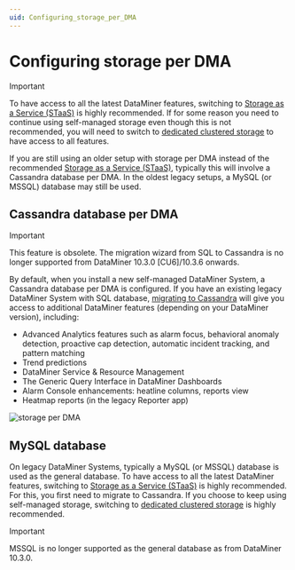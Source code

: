 ```yaml
---
uid: Configuring_storage_per_DMA
---
```


# Configuring storage per DMA

> [!IMPORTANT]
> To have access to all the latest DataMiner features, switching to [Storage as a Service (STaaS)](xref:STaaS) is highly recommended. If for some reason you need to continue using self-managed storage even though this is not recommended, you will need to switch to [dedicated clustered storage](xref:Configuring_dedicated_clustered_storage) to have access to all features.

If you are still using an older setup with storage per DMA instead of the recommended [Storage as a Service (STaaS)](xref:STaaS), typically this will involve a Cassandra database per DMA. In the oldest legacy setups, a MySQL (or MSSQL) database may still be used.

## Cassandra database per DMA

> [!IMPORTANT]
> This feature is obsolete. The migration wizard from SQL to Cassandra is no longer supported from DataMiner 10.3.0 [CU6]/10.3.6 onwards.<!-- RN 36095, 42305 -->

By default, when you install a new self-managed DataMiner System, a Cassandra database per DMA is configured. If you have an existing legacy DataMiner System with SQL database, [migrating to Cassandra](xref:Migrating_the_general_database_to_Cassandra) will give you access to additional DataMiner features (depending on your DataMiner version), including:

- Advanced Analytics features such as alarm focus, behavioral anomaly detection, proactive cap detection, automatic incident tracking, and pattern matching
- Trend predictions
- DataMiner Service & Resource Management
- The Generic Query Interface in DataMiner Dashboards
- Alarm Console enhancements: heatline columns, reports view
- Heatmap reports (in the legacy Reporter app)

![storage per DMA](~/user-guide/images/Storage_per_DMA.svg)

## MySQL database

On legacy DataMiner Systems, typically a MySQL (or MSSQL) database is used as the general database. To have access to all the latest DataMiner features, switching to [Storage as a Service (STaaS)](xref:STaaS) is highly recommended. For this, you first need to migrate to Cassandra. If you choose to keep using self-managed storage, switching to [dedicated clustered storage](xref:Configuring_dedicated_clustered_storage) is highly recommended.

> [!IMPORTANT]
> MSSQL is no longer supported as the general database as from DataMiner 10.3.0.
